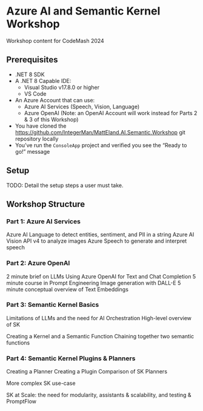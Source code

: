 # Azure AI and Semantic Kernel Workshop
Workshop content for CodeMash 2024

## Prerequisites

- .NET 8 SDK
- A .NET 8 Capable IDE:
	- Visual Studio v17.8.0 or higher
	- VS Code
- An Azure Account that can use:
	- Azure AI Services (Speech, Vision, Language)
	- Azure OpenAI (Note: an OpenAI Account will work instead for Parts 2 & 3 of this Workshop)
- You have cloned the https://github.com/IntegerMan/MattEland.AI.Semantic.Workshop git repository locally
- You’ve run the `ConsoleApp` project and verified you see the “Ready to go!” message

## Setup

TODO: Detail the setup steps a user must take.

## Workshop Structure

### Part 1: Azure AI Services

Azure AI Language to detect entities, sentiment, and PII in a string
Azure AI Vision API v4 to analyze images
Azure Speech to generate and interpret speech

### Part 2: Azure OpenAI

2 minute brief on LLMs
Using Azure OpenAI for Text and Chat Completion
5 minute course in Prompt Engineering
Image generation with DALL-E
5 minute conceptual overview of Text Embeddings

### Part 3: Semantic Kernel Basics

Limitations of LLMs and the need for AI Orchestration
High-level overview of SK

Creating a Kernel and a Semantic Function
Chaining together two semantic functions

### Part 4: Semantic Kernel Plugins & Planners

Creating a Planner
Creating a Plugin
Comparison of SK Planners

More complex SK use-case

SK at Scale: the need for modularity, assistants & scalability, and testing & PromptFlow
